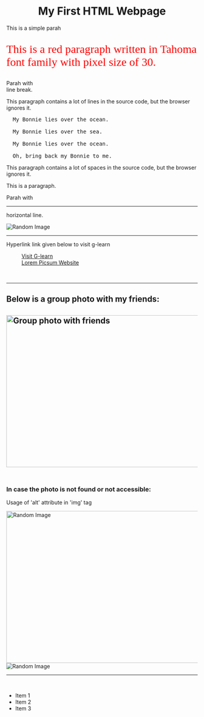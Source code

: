 <!DOCTYPE html>
<!-- saved from url=(0052)file:///D:/Desktop/SHANYU(B.TECH)/HTML/practice.html -->
<html lang="en"><head><meta http-equiv="Content-Type" content="text/html; charset=windows-1252">
<title>Page Title</title>
</head>
<body>
<main>
<h1 style="text-align:center">My First HTML Webpage</h1>
<p>This is a simple parah</p> 
<p style="color:red; font-family:tahoma; font-size:30px">This is a red paragraph written in Tahoma font family with pixel size of 30.</p>
<p>Parah with <br>line break.</p>
<p>
This paragraph
contains a lot of lines
in the source code,
but the browser
ignores it.
</p>

<pre>  My Bonnie lies over the ocean.

  My Bonnie lies over the sea.

  My Bonnie lies over the ocean.

  Oh, bring back my Bonnie to me.
</pre>

<p>
This paragraph
contains         a lot of spaces
in the source         code,
but the        browser
ignores it.
</p>
<p title="This is a practice html webpage">This is a paragraph.</p>
<p>Parah with </p><hr> horizontal line.<p></p><img src="./practice_files/564-200x200.jpg" alt="Random Image">
<br>
<hr>
<p>Hyperlink link given below to visit g-learn</p><p>
</p><figure>
    <a href="https://learn.gitam.edu/" target="_blank">Visit G-learn</a>  <!--target=_blank opens link or webpage in new tab-->
    <figcaption><a href="https://picsum.photos/" target="_blank">Lorem Picsum Website</a></figcaption>
</figure>
<br>
<p></p><hr>
<h2>Below is a group photo with my friends: </h2><h2>
<img src="https://picsum.photos/200/300" width="700" height="400" alt="Group photo with friends">
<br><br>
</h2><h3>In case the photo is not found or not accessible: </h3>
<p>Usage of 'alt' attribute in 'img' tag</p><p>
<img src="https://picsum.photos/200" width="700" height="400" alt="Random Image">
<img src="https://picsum.photos/200/300?grayscale" alt="Random Image">
<br>
</p><hr>
<br>
<ul>
    <li>Item 1</li>
    <li>Item 2</li>
    <li>Item 3</li>
</ul>
</main>
</body></html>
